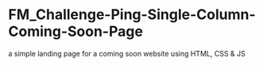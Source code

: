 # FM_Challenge-Ping-Single-Column-Coming-Soon-Page
a simple landing page for a coming soon website using HTML, CSS &amp; JS
